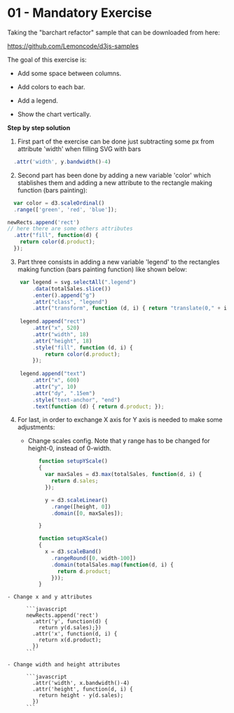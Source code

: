 # 01 - Mandatory Exercise

Taking the "barchart refactor" sample that can be downloaded from here:

https://github.com/Lemoncode/d3js-samples

The goal of this exercise is:

-  Add some space between columns.

-  Add colors to each bar.

-  Add a legend.

-  Show the chart vertically.

**Step by step solution**

1. First part of the exercise can be done just subtracting some px from attribute 'width' when filling SVG with bars

```javascript
  .attr('width', y.bandwidth()-4)
```

2. Second part has been done by adding a new variable 'color' which stablishes them and adding a new attribute to the rectangle making function (bars painting):

```javascript
  var color = d3.scaleOrdinal()
  .range(['green', 'red', 'blue']);

newRects.append('rect')
// here there are some others attributes
  .attr("fill", function(d) { 
    return color(d.product); 
  });
```

3. Part three consists in adding a new variable 'legend' to the rectangles making function (bars painting function) like shown below:

```javascript
    var legend = svg.selectAll(".legend")
        .data(totalSales.slice())
        .enter().append("g")
        .attr("class", "legend")
        .attr("transform", function (d, i) { return "translate(0," + i * 20 + ")"; });
    
    legend.append("rect")
        .attr("x", 520)
        .attr("width", 18)
        .attr("height", 18)
        .style("fill", function (d, i) {
            return color(d.product);
        });
    
    legend.append("text")
        .attr("x", 600)
        .attr("y", 10)
        .attr("dy", ".15em")
        .style("text-anchor", "end")
        .text(function (d) { return d.product; });
```

4. For last, in order to exchange X axis for Y axis is needed to make some adjustments:

    - Change scales config. Note that y range has to be changed for height-0, instead of 0-width.

```javascript
          function setupYScale()
          {
            var maxSales = d3.max(totalSales, function(d, i) {
              return d.sales;
            });

            y = d3.scaleLinear()
              .range([height, 0])
              .domain([0, maxSales]);

          }

          function setupXScale()
          {
            x = d3.scaleBand()
              .rangeRound([0, width-100])
              .domain(totalSales.map(function(d, i) {
                return d.product;
              }));
          }
```

    - Change x and y attributes

          ```javascript
          newRects.append('rect')
            .attr('y', function(d) {
              return y(d.sales);})
            .attr('x', function(d, i) {
              return x(d.product);
            })
          ```
    
    - Change width and height attributes
          
          ```javascript
            .attr('width', x.bandwidth()-4)
            .attr('height', function(d, i) {
              return height - y(d.sales);
            })
          ```
